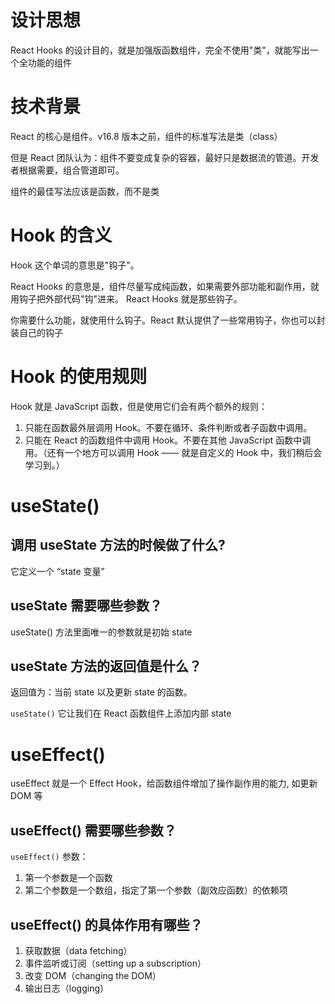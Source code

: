 # 设计思想
React Hooks 的设计目的，就是加强版函数组件，完全不使用"类"，就能写出一个全功能的组件

# 技术背景
React 的核心是组件。v16.8 版本之前，组件的标准写法是类（class）


但是 React 团队认为：组件不要变成复杂的容器，最好只是数据流的管道。开发者根据需要，组合管道即可。


组件的最佳写法应该是函数，而不是类

# Hook 的含义

Hook 这个单词的意思是"钩子"。

React Hooks 的意思是，组件尽量写成纯函数，如果需要外部功能和副作用，就用钩子把外部代码"钩"进来。 React Hooks 就是那些钩子。

你需要什么功能，就使用什么钩子。React 默认提供了一些常用钩子，你也可以封装自己的钩子

# Hook 的使用规则
Hook 就是 JavaScript 函数，但是使用它们会有两个额外的规则：

1. 只能在函数最外层调用 Hook。不要在循环、条件判断或者子函数中调用。
2. 只能在 React 的函数组件中调用 Hook。不要在其他 JavaScript 函数中调用。（还有一个地方可以调用 Hook —— 就是自定义的 Hook 中，我们稍后会学习到。）
# useState()

## 调用 useState 方法的时候做了什么? 
它定义一个 “state 变量”

## useState 需要哪些参数？ 
useState() 方法里面唯一的参数就是初始 state

## useState 方法的返回值是什么？
返回值为：当前 state 以及更新 state 的函数。

`useState()` 它让我们在 React 函数组件上添加内部 state

# useEffect()
useEffect 就是一个 Effect Hook，给函数组件增加了操作副作用的能力, 如更新 DOM 等
## useEffect() 需要哪些参数？ 
`useEffect()` 参数：
1. 第一个参数是一个函数 
2. 第二个参数是一个数组，指定了第一个参数（副效应函数）的依赖项
## useEffect() 的具体作用有哪些？
1. 获取数据（data fetching）
2. 事件监听或订阅（setting up a subscription）
3. 改变 DOM（changing the DOM）
4. 输出日志（logging）